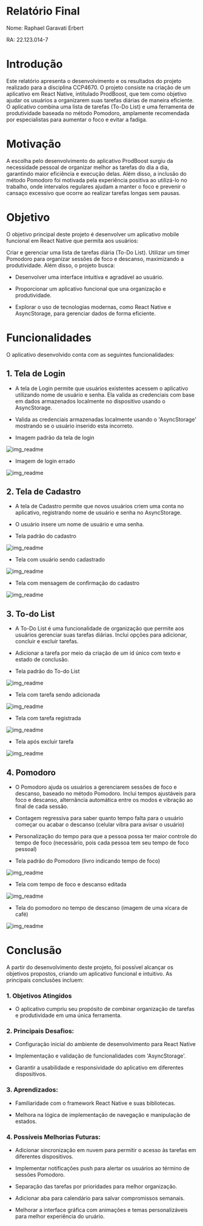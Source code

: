 # Relatório Final

Nome: Raphael Garavati Erbert

RA: 22.123.014-7

# Introdução

Este relatório apresenta o desenvolvimento e os resultados do projeto realizado para a disciplina CCP4670. O projeto consiste na criação de um aplicativo em React Native, intitulado ProdBoost, que tem como objetivo ajudar os usuários a organizarem suas tarefas diárias de maneira eficiente. O aplicativo combina uma lista de tarefas (To-Do List) e uma ferramenta de produtividade baseada no método Pomodoro, amplamente recomendada por especialistas para aumentar o foco e evitar a fadiga.

# Motivação

A escolha pelo desenvolvimento do aplicativo ProdBoost surgiu da necessidade pessoal de organizar melhor as tarefas do dia a dia, garantindo maior eficiência e execução delas. Além disso, a inclusão do método Pomodoro foi motivada pela experiência positiva ao utilizá-lo no trabalho, onde intervalos regulares ajudam a manter o foco e prevenir o cansaço excessivo que ocorre ao realizar tarefas longas sem pausas.

# Objetivo


O objetivo principal deste projeto é desenvolver um aplicativo mobile funcional em React Native que permita aos usuários:

Criar e gerenciar uma lista de tarefas diária (To-Do List).
Utilizar um timer Pomodoro para organizar sessões de foco e descanso, maximizando a produtividade.
Além disso, o projeto busca:

- Desenvolver uma interface intuitiva e agradável ao usuário.

- Proporcionar um aplicativo funcional que una organização e produtividade.

- Explorar o uso de tecnologias modernas, como React Native e AsyncStorage, para gerenciar dados de forma eficiente.

# Funcionalidades

O aplicativo desenvolvido conta com as seguintes funcionalidades:

## 1. Tela de Login

- A tela de Login permite que usuários existentes acessem o aplicativo utilizando nome de usuário e senha. Ela valida as credenciais com base em dados armazenados localmente no dispositivo usando o AsyncStorage.

- Valida as credenciais armazenadas localmente usando o 'AsyncStorage' mostrando se o usuário inserido esta incorreto.


- Imagem padrão da tela de login
  
![img_readme](./img_readme/tela_login.png)


- Imagem de login errado
  
![img_readme](./img_readme/tela_login_errado.png)

## 2. Tela de Cadastro

- A tela de Cadastro permite que novos usuários criem uma conta no aplicativo, registrando nome de usuário e senha no AsyncStorage.

- O usuário insere um nome de usuário e uma senha.


- Tela padrão do cadastro
  
![img_readme](./img_readme/tela_cadastro.png)


- Tela com usuário sendo cadastrado
  
![img_readme](./img_readme/realizando_cadastro.png)


- Tela com mensagem de confirmação do cadastro
  
![img_readme](./img_readme/confirmacao_cadastro.png)

## 3. To-do List

- A To-Do List é uma funcionalidade de organização que permite aos usuários gerenciar suas tarefas diárias. Inclui opções para adicionar, concluir e excluir tarefas.

- Adicionar a tarefa por meio da criação de um id único com texto e estado de conclusão.


- Tela padrão do To-do List
  
![img_readme](./img_readme/tela_tarefa.png)


- Tela com tarefa sendo adicionada
  
![img_readme](./img_readme/antes_adicionar_tarefa.png)


- Tela com tarefa registrada
  
![img_readme](./img_readme/tarefa_registrada.png)


- Tela após excluir tarefa
  
![img_readme](./img_readme/excluiu_tarefa.png)

## 4. Pomodoro

- O Pomodoro ajuda os usuários a gerenciarem sessões de foco e descanso, baseado no método Pomodoro. Inclui tempos ajustáveis para foco e descanso, alternância automática entre os modos e vibração ao final de cada sessão.

- Contagem regressiva para saber quanto tempo falta para o usuário começar ou acabar o descanso (celular vibra para avisar o usuário)

- Personalização do tempo para que a pessoa possa ter maior controle do tempo de foco (necessário, pois cada pessoa tem seu tempo de foco pessoal)


- Tela padrão do Pomodoro (livro indicando tempo de foco)
  
![img_readme](./img_readme/tela_pomodoro.png)


- Tela com tempo de foco e descanso editada
  
![img_readme](./img_readme/edicao_tempo_pomodoro.png)


- Tela do pomodoro no tempo de descanso (imagem de uma xícara de café)
  
![img_readme](./img_readme/tela_descanso_pomodoro.png)

# Conclusão

A partir do desenvolvimento deste projeto, foi possível alcançar os objetivos propostos, criando um aplicativo funcional e intuitivo. As principais conclusões incluem:

### 1. Objetivos Atingidos

- O aplicativo cumpriu seu propósito de combinar organização de tarefas e produtividade em uma única ferramenta.

### 2. Principais Desafios:

- Configuração inicial do ambiente de desenvolvimento para React Native

- Implementação e validação de funcionalidades com 'AsyncStorage'.

- Garantir a usabilidade e responsividade do aplicativo em diferentes dispositivos.

### 3. Aprendizados:

- Familiaridade com o framework React Native e suas bibliotecas.

- Melhora na lógica de implementação de navegação e manipulação de estados.

### 4. Possíveis Melhorias Futuras:

- Adicionar sincronização em nuvem para permitir o acesso às tarefas em diferentes dispositivos.

- Implementar notificações push para alertar os usuários ao término de sessões Pomodoro.

- Separação das tarefas por prioridades para melhor organização.

- Adicionar aba para calendário para salvar compromissos semanais.

- Melhorar a interface gráfica com animações e temas personalizáveis para melhor experiência do uruário.

